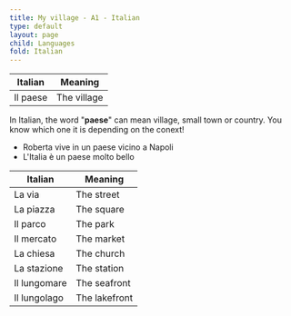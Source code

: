 ```yaml
---
title: My village - A1 - Italian
type: default
layout: page
child: Languages
fold: Italian
---
```


| Italian | Meaning |
| ------- | ------- |
| Il paese | The village |

In Italian, the word "**paese**" can mean village, small town or country. You
know which one it is depending on the conext!

- Roberta vive in un paese vicino a Napoli
- L'Italia è un paese molto bello

| Italian | Meaning |
| ------- | ------- |
| La via | The street |
| La piazza | The square |
| Il parco | The park |
| Il mercato | The market |
| La chiesa | The church |
| La stazione | The station |
| Il lungomare | The seafront |
| Il lungolago | The lakefront |
